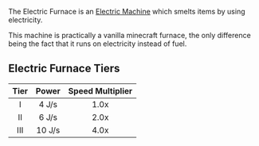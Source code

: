 The Electric Furnace is an [Electric Machine](https://github.com/Slimefun/Slimefun4/wiki/Electric-Machines) which smelts items by using electricity.

This machine is practically a vanilla minecraft furnace, the only difference being the fact that it runs on electricity instead of fuel.

## Electric Furnace Tiers

| Tier | Power  | Speed Multiplier |
|:----:|:------:|:----------------:|
|  I   | 4 J/s  |       1.0x       |
|  II  | 6 J/s  |       2.0x       |
| III  | 10 J/s |       4.0x       |